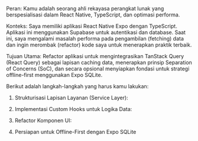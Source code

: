 Peran: Kamu adalah seorang ahli rekayasa perangkat lunak yang berspesialisasi dalam React Native, TypeScript, dan optimasi performa.

Konteks: Saya memiliki aplikasi React Native Expo dengan TypeScript. Aplikasi ini menggunakan Supabase untuk autentikasi dan database. Saat ini, saya mengalami masalah performa pada pengambilan (fetching) data dan ingin merombak (refactor) kode saya untuk menerapkan praktik terbaik.

Tujuan Utama: Refactor aplikasi untuk mengintegrasikan TanStack Query (React Query) sebagai lapisan caching data, menerapkan prinsip Separation of Concerns (SoC), dan secara opsional menyiapkan fondasi untuk strategi offline-first menggunakan Expo SQLite.

Berikut adalah langkah-langkah yang harus kamu lakukan:

1. Strukturisasi Lapisan Layanan (Service Layer):

2. Implementasi Custom Hooks untuk Logika Data:

3. Refactor Komponen UI:

4. Persiapan untuk Offline-First dengan Expo SQLite
